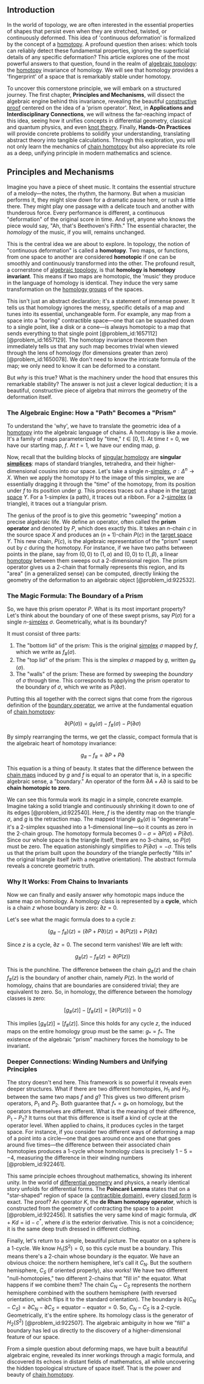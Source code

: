 ## Introduction
In the world of topology, we are often interested in the essential properties of shapes that persist even when they are stretched, twisted, or continuously deformed. This idea of 'continuous deformation' is formalized by the concept of a [homotopy](@article_id:138772). A profound question then arises: which tools can reliably detect these fundamental properties, ignoring the superficial details of any specific deformation? This article explores one of the most powerful answers to that question, found in the realm of [algebraic topology](@article_id:137698): the [homotopy](@article_id:138772) invariance of homology. We will see that homology provides a 'fingerprint' of a space that is remarkably stable under homotopy.

To uncover this cornerstone principle, we will embark on a structured journey. The first chapter, **Principles and Mechanisms**, will dissect the algebraic engine behind this invariance, revealing the beautiful [constructive proof](@article_id:157093) centered on the idea of a 'prism operator'. Next, in **Applications and Interdisciplinary Connections**, we will witness the far-reaching impact of this idea, seeing how it unifies concepts in differential geometry, classical and quantum physics, and even [knot theory](@article_id:140667). Finally, **Hands-On Practices** will provide concrete problems to solidify your understanding, translating abstract theory into tangible calculations. Through this exploration, you will not only learn the mechanics of [chain homotopy](@article_id:158470) but also appreciate its role as a deep, unifying principle in modern mathematics and science.

## Principles and Mechanisms

Imagine you have a piece of sheet music. It contains the essential structure of a melody—the notes, the rhythm, the harmony. But when a musician performs it, they might slow down for a dramatic pause here, or rush a little there. They might play one passage with a delicate touch and another with thunderous force. Every performance is different, a continuous "deformation" of the original score in time. And yet, anyone who knows the piece would say, "Ah, that's Beethoven's Fifth." The essential character, the *homology* of the music, if you will, remains unchanged.

This is the central idea we are about to explore. In topology, the notion of "continuous deformation" is called a **homotopy**. Two maps, or functions, from one space to another are considered **homotopic** if one can be smoothly and continuously transformed into the other. The profound result, a cornerstone of [algebraic topology](@article_id:137698), is that **homology is homotopy invariant**. This means if two maps are homotopic, the 'music' they produce in the language of homology is identical. They induce the very same transformation on the [homology groups](@article_id:135946) of the spaces.

This isn't just an abstract declaration; it's a statement of immense power. It tells us that homology ignores the messy, specific details of a map and tunes into its essential, unchangeable form. For example, any map from a space into a "boring" contractible space—one that can be squashed down to a single point, like a disk or a cone—is always homotopic to a map that sends everything to that single point [@problem_id:1657112] [@problem_id:1657129]. The homotopy invariance theorem then immediately tells us that any such map becomes trivial when viewed through the lens of homology (for dimensions greater than zero) [@problem_id:1650078]. We don't need to know the intricate formula of the map; we only need to know it can be deformed to a constant.

But *why* is this true? What is the machinery under the hood that ensures this remarkable stability? The answer is not just a clever logical deduction; it is a beautiful, constructive piece of algebra that mirrors the geometry of the deformation itself.

### The Algebraic Engine: How a "Path" Becomes a "Prism"

To understand the 'why', we have to translate the geometric idea of a [homotopy](@article_id:138772) into the algebraic language of chains. A homotopy is like a movie. It's a family of maps parameterized by "time," $t \in [0,1]$. At time $t=0$, we have our starting map, $f$. At $t=1$, we have our ending map, $g$.

Now, recall that the building blocks of [singular homology](@article_id:157886) are **singular [simplices](@article_id:264387)**: maps of standard triangles, tetrahedra, and their higher-dimensional cousins into our space. Let's take a single $n$-[simplex](@article_id:270129), $\sigma: \Delta^n \to X$. When we apply the homotopy $H$ to the image of this simplex, we are essentially dragging it through the "time" of the homotopy, from its position under $f$ to its position under $g$. This process traces out a shape in the [target space](@article_id:142686) $Y$. For a 1-simplex (a path), it traces out a ribbon. For a 2-[simplex](@article_id:270129) (a triangle), it traces out a triangular prism.

The genius of the proof is to give this geometric "sweeping" motion a precise algebraic life. We define an operator, often called the **prism operator** and denoted by $P$, which does exactly this. It takes an $n$-chain $c$ in the source space $X$ and produces an $(n+1)$-chain $P(c)$ in the [target space](@article_id:142686) $Y$. This new chain, $P(c)$, is the algebraic representation of the "prism" swept out by $c$ during the homotopy. For instance, if we have two paths between points in the plane, say from $(0,0)$ to $(1,\alpha)$ and $(0,0)$ to $(1,\beta)$, a linear [homotopy](@article_id:138772) between them sweeps out a 2-dimensional region. The prism operator gives us a 2-chain that formally represents this region, and its "area" (in a generalized sense) can be computed, directly linking the geometry of the deformation to an algebraic object [@problem_id:922532].

### The Magic Formula: The Boundary of a Prism

So, we have this prism operator $P$. What is its most important property? Let's think about the boundary of one of these swept prisms, say $P(\sigma)$ for a single $n$-[simplex](@article_id:270129) $\sigma$. Geometrically, what is its boundary?

It must consist of three parts:
1.  The "bottom lid" of the prism: This is the original [simplex](@article_id:270129) $\sigma$ mapped by $f$, which we write as $f_{\#}(\sigma)$.
2.  The "top lid" of the prism: This is the simplex $\sigma$ mapped by $g$, written $g_{\#}(\sigma)$.
3.  The "walls" of the prism: These are formed by sweeping the *boundary* of $\sigma$ through time. This corresponds to applying the prism operator to the boundary of $\sigma$, which we write as $P(\partial \sigma)$.

Putting this all together with the correct signs that come from the rigorous definition of the [boundary operator](@article_id:159722), we arrive at the fundamental equation of [chain homotopy](@article_id:158470):

$$ \partial(P(\sigma)) = g_{\#}(\sigma) - f_{\#}(\sigma) - P(\partial \sigma) $$

By simply rearranging the terms, we get the classic, compact formula that is the algebraic heart of homotopy invariance:

$$ g_{\#} - f_{\#} = \partial P + P \partial $$

This equation is a thing of beauty. It states that the difference between the [chain maps](@article_id:267715) induced by $g$ and $f$ is equal to an operator that is, in a specific algebraic sense, a "boundary." An operator of the form $\partial A + A \partial$ is said to be **chain homotopic to zero**.

We can see this formula work its magic in a simple, concrete example. Imagine taking a solid triangle and continuously shrinking it down to one of its edges [@problem_id:922540]. Here, $f$ is the identity map on the triangle $\sigma$, and $g$ is the retraction map. The mapped triangle $g_{\#}(\sigma)$ is "degenerate"—it's a 2-simplex squashed into a 1-dimensional line—so it counts as zero in the 2-chain group. The homotopy formula becomes $0 - \sigma = \partial P(\sigma) + P(\partial \sigma)$. Since our whole space is the triangle itself, there are no 3-chains, so $P(\sigma)$ must be zero. The equation astonishingly simplifies to $P(\partial \sigma) = -\sigma$. This tells us that the prism built upon the *boundary* of the triangle perfectly "fills in" the original triangle itself (with a negative orientation). The abstract formula reveals a concrete geometric truth.

### Why It Works: From Chains to Invariants

Now we can finally and easily answer *why* homotopic maps induce the same map on homology. A homology class is represented by a **cycle**, which is a chain $z$ whose boundary is zero: $\partial z = 0$.

Let's see what the magic formula does to a cycle $z$:

$$ (g_{\#} - f_{\#})(z) = (\partial P + P \partial)(z) = \partial(P(z)) + P(\partial z) $$

Since $z$ is a cycle, $\partial z = 0$. The second term vanishes! We are left with:

$$ g_{\#}(z) - f_{\#}(z) = \partial(P(z)) $$

This is the punchline. The difference between the chain $g_{\#}(z)$ and the chain $f_{\#}(z)$ is the boundary of another chain, namely $P(z)$. In the world of homology, chains that are boundaries are considered trivial; they are equivalent to zero. So, in homology, the difference between the homology classes is zero:

$$ [g_{\#}(z)] - [f_{\#}(z)] = [ \partial(P(z)) ] = 0 $$

This implies $[g_{\#}(z)] = [f_{\#}(z)]$. Since this holds for any cycle $z$, the induced maps on the entire homology group must be the same: $g_* = f_*$. The existence of the algebraic "prism" machinery forces the homology to be invariant.

### Deeper Connections: Winding Numbers and Unifying Principles

The story doesn't end here. This framework is so powerful it reveals even deeper structures. What if there are two different homotopies, $H_1$ and $H_2$, between the same two maps $f$ and $g$? This gives us two different prism operators, $P_1$ and $P_2$. Both guarantee that $f_* = g_*$ on homology, but the operators themselves are different. What is the meaning of their difference, $P_1 - P_2$? It turns out that this difference is itself a kind of cycle at the operator level. When applied to chains, it produces cycles in the target space. For instance, if you consider two different ways of deforming a map of a point into a circle—one that goes around once and one that goes around five times—the difference between their associated chain homotopies produces a 1-cycle whose homology class is precisely $1-5 = -4$, measuring the difference in their winding numbers [@problem_id:922461].

This same principle echoes throughout mathematics, showing its inherent unity. In the world of [differential geometry](@article_id:145324) and physics, a nearly identical story unfolds for differential forms. The **Poincaré Lemma** states that on a "star-shaped" region of space (a [contractible domain](@article_id:164290)), every [closed form](@article_id:270849) is exact. The proof? An operator $K$, the **de Rham homotopy operator**, which is constructed from the geometry of contracting the space to a point [@problem_id:922456]. It satisfies the very same kind of magic formula, $dK + Kd = \text{id} - c^*$, where $d$ is the exterior derivative. This is not a coincidence; it is the same deep truth dressed in different clothing.

Finally, let's return to a simple, beautiful picture. The equator on a sphere is a 1-cycle. We know $H_1(S^2) = 0$, so this cycle must be a boundary. This means there's a 2-chain whose boundary *is* the equator. We have an obvious choice: the northern hemisphere, let's call it $C_N$. But the southern hemisphere, $C_S$ (if oriented properly), also works! We have two different "null-homotopies," two different 2-chains that "fill in" the equator. What happens if we combine them? The chain $C_N - C_S$ represents the northern hemisphere combined with the southern hemisphere (with reversed orientation, which flips it to the standard orientation). The boundary is $\partial(C_N - C_S) = \partial C_N - \partial C_S = \text{equator} - \text{equator} = 0$. So, $C_N - C_S$ is a 2-cycle. Geometrically, it's the entire sphere. Its homology class is the generator of $H_2(S^2)$ [@problem_id:922507]. The algebraic ambiguity in how we "fill" a boundary has led us directly to the discovery of a higher-dimensional feature of our space.

From a simple question about deforming maps, we have built a beautiful algebraic engine, revealed its inner workings through a magic formula, and discovered its echoes in distant fields of mathematics, all while uncovering the hidden topological structure of space itself. That is the power and beauty of [chain homotopy](@article_id:158470).